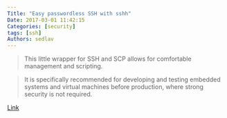 ```yaml
---
Title: "Easy passwordless SSH with sshh"
Date: 2017-03-01 11:42:15
Categories: [security]
tags: [ssh]
Authors: sedlav
---
```


> This little wrapper for SSH and SCP allows for comfortable management and scripting.

> It is specifically recommended for developing and testing embedded systems and virtual machines  before production, where strong security is not required.

[Link](https://ownyourbits.com/2017/02/22/easy-passwordless-ssh-with-sshh/)
